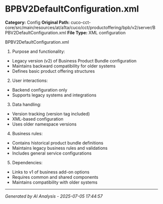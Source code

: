 # BPBV2DefaultConfiguration.xml

**Category:** Config
**Original Path:** cuco-cct-core/src/main/resources/at/a1ta/cuco/cct/productoffering/bpb/v2/server/BPBV2DefaultConfiguration.xml
**File Type:** XML configuration

BPBV2DefaultConfiguration.xml
1. Purpose and functionality:
- Legacy version (v2) of Business Product Bundle configuration
- Maintains backward compatibility for older systems
- Defines basic product offering structures

2. User interactions:
- Backend configuration only
- Supports legacy systems and integrations

3. Data handling:
- Version tracking (version tag included)
- XML-based configuration
- Uses older namespace versions

4. Business rules:
- Contains historical product bundle definitions
- Maintains legacy business rules and validations
- Includes general service configurations

5. Dependencies:
- Links to v1 of business add-on options
- Requires common and shared components
- Maintains compatibility with older systems

---
*Generated by AI Analysis - 2025-07-05 17:44:57*

